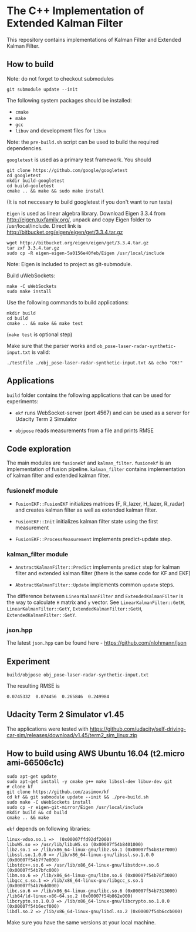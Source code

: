 # The C++ Implementation of Extended Kalman Filter

This repository contains implementations of Kalman Filter and Extended
Kalman Filter.


## How to build

Note: do not forget to checkout submodules

    git submodule update --init

The following system packages should be installed:

  * `cmake`
  * `make`
  * `gcc`
  * `libuv` and development files for `libuv`

Note: the `pre-build.sh` script can be used to build the required dependencies.

`googletest` is used as a primary test framework. You should

    git clone https://github.com/google/googletest
    cd googletest
    mkdir build-googletest
    cd build-gooletest
    cmake .. && make && sudo make install

(It is not neccesary to build googletest if you don't want to run tests)

`Eigen` is used as linear algebra library. Download Eigen 3.3.4 from http://eigen.tuxfamily.org/, unpack and copy Eigen folder to /usr/local/include. Direct link is http://bitbucket.org/eigen/eigen/get/3.3.4.tar.gz

    wget http://bitbucket.org/eigen/eigen/get/3.3.4.tar.gz
    tar zxf 3.3.4.tar.gz
    sudo cp -R eigen-eigen-5a0156e40feb/Eigen /usr/local/include

Note: Eigen is included to project as git-submodule.

Build uWebSockets:

    make -C uWebSockets
    sudo make install

Use the following commands to build applications:

    mkdir build
    cd build
    cmake .. && make && make test

(`make test` is optional step)

Make sure that the parser works and `ob_pose-laser-radar-synthetic-input.txt` is valid:

    ./testfile ./obj_pose-laser-radar-synthetic-input.txt && echo "OK!"


## Applications

`build` folder contains the following applications that can be used
for experiments:

  * `ekf` runs WebSocket-server (port 4567) and can be used as a server for Udacity Term 2 Simulator

  * `objpose` reads measurements from a file and prints RMSE

## Code exploration

The main modules are `fusionekf` and `kalman_filter`. `fusionekf` is an
implementation of fusion pipeline. `kalman_filter` contains
implementation of kalman filter and extended kalman filter.

### fusionekf module

  * `FusionEKF::FusionEKF` initializes matrices (F, R_lazer, H_lazer,
    R_radar) and creates kalman filter as well as extended kalman filter.

  * `FusionEKF::Init` initializes kalman filter state using the first measurement

  * `FusionEKF::ProcessMeasurement` implements predict-update step.

### kalman_filter module

  * `AnstractKalmanFilter::Predict` implements `predict` step for
    kalman filter and extended kalman filter (there is the same code
    for KF and EKF)

  * `AbstractKalmanFilter::Update` implements common `update` steps.

The difference between `LinearKalmanFilter` and `ExtendedKalmanFilter` is
the way to calculate `H` matrix and `y` vector. See
`LinearKalmanFilter::GetH`, `LinearKalmanFilter::GetY`,
`ExtendedKalmanFilter::GetH`, `ExtendedKalmanFilter::GetY`.

### json.hpp

The latest `json.hpp` can be found here - https://github.com/nlohmann/json

## Experiment

    build/objpose obj_pose-laser-radar-synthetic-input.txt

The resulting RMSE is

    0.0745332  0.074456  0.265846  0.249984


## Udacity Term 2 Simulator v1.45

The applications were tested with https://github.com/udacity/self-driving-car-sim/releases/download/v1.45/term2_sim_linux.zip

## How to build using AWS Ubuntu 16.04 (t2.micro ami-66506c1c)

    sudo apt-get update
    sudo apt-get install -y cmake g++ make libssl-dev libuv-dev git
    # clone kf
    git clone https://github.com/zasimov/kf
    cd kf && git submodule update --init && ./pre-build.sh
    sudo make -C uWebSockets install
    sudo cp -r eigen-git-mirror/Eigen /usr/local/include
    mkdir build && cd build
    cmake .. && make

`ekf` depends on following libraries:

    linux-vdso.so.1 =>  (0x00007ffd92df2000)
    libuWS.so => /usr/lib/libuWS.so (0x00007f54b8401000)
    libz.so.1 => /lib/x86_64-linux-gnu/libz.so.1 (0x00007f54b81e7000)
    libssl.so.1.0.0 => /lib/x86_64-linux-gnu/libssl.so.1.0.0 (0x00007f54b7f7e000)
    libstdc++.so.6 => /usr/lib/x86_64-linux-gnu/libstdc++.so.6 (0x00007f54b7bfc000)
    libm.so.6 => /lib/x86_64-linux-gnu/libm.so.6 (0x00007f54b78f3000)
    libgcc_s.so.1 => /lib/x86_64-linux-gnu/libgcc_s.so.1 (0x00007f54b76dd000)
    libc.so.6 => /lib/x86_64-linux-gnu/libc.so.6 (0x00007f54b7313000)
    /lib64/ld-linux-x86-64.so.2 (0x00007f54b862e000)
    libcrypto.so.1.0.0 => /lib/x86_64-linux-gnu/libcrypto.so.1.0.0 (0x00007f54b6ecf000)
    libdl.so.2 => /lib/x86_64-linux-gnu/libdl.so.2 (0x00007f54b6ccb000)

Make sure you have the same versions at your local machine.
